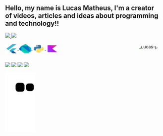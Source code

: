 ## Hello, my name is Lucas Matheus, I'm a creator of videos, articles and ideas about programming and technology!!
<div align="left">
  <a href="https://github.com/LucasMatheusDev">
  <img height="180em" src="https://github-readme-stats.vercel.app/api?username=LucasMatheusDev&show_icons=true&theme=dracula&include_all_commits=true&count_private=true"/>
  <img height="180em" src="https://github-readme-stats.vercel.app/api/top-langs/?username=LucasMatheusDev&layout=compact&langs_count=7&theme=dracula"/>
</div>
<div align="left" style="display: inline_block"><br>
     <img align="center" alt="Lucas-Flutter" height="30" width="40" src="https://raw.githubusercontent.com/devicons/devicon/master/icons/flutter/flutter-original.svg">
   <img align="center" alt="Lucas-Dart" height="30" width="40" src="https://raw.githubusercontent.com/devicons/devicon/master/icons/dart/dart-original.svg">
  <img align="center" alt="Lucas-Python" height="30" width="40" src="https://raw.githubusercontent.com/devicons/devicon/master/icons/python/python-original.svg">
    <img align="center" alt="Lucas-Kotlin" height="30" width="40" src="https://raw.githubusercontent.com/devicons/devicon/master/icons/kotlin/kotlin-original.svg">
  <img align="right" alt="Lucas-pic" height="300" style="border-radius:50px;" src="https://camo.githubusercontent.com/97d0c0c4209208d8ec9573c7e213e05872a9f59b703868647b559b77af601cc6/68747470733a2f2f692e70696e696d672e636f6d2f6f726967696e616c732f65382f66342f35332f65386634353334363961336563393765636433353464663436356437333931332e676966">
</div>
  
  ##
 
<div align="left" > 
  <a href="https://www.youtube.com/channel/UCDSj2PU1Mq7NsSIToEwbyzQ" target="_blank"><img src="https://img.shields.io/badge/YouTube-FF0000?style=for-the-badge&logo=youtube&logoColor=white" target="_blank"></a>
  <a href = "mailto:lucasmatheusdev@gmail.com"><img src="https://img.shields.io/badge/-Gmail-%23333?style=for-the-badge&logo=gmail&logoColor=white" target="_blank"></a>
  <a href="https://www.linkedin.com/in/lucasmatheusdev" target="_blank"><img src="https://img.shields.io/badge/-LinkedIn-%230077B5?style=for-the-badge&logo=linkedin&logoColor=white" target="_blank"></a>
  <a href="https://medium.com/@lucasmatheusdev" target="_blank"><img src="https://img.shields.io/badge/-Medium-FCFCFC?style=for-the-badge&logo=medium&logoColor=black" target="_blank"></a>  
 
  ![Snake animation](https://github.com/rafaballerini/rafaballerini/blob/output/github-contribution-grid-snake.svg)
 
</div>
